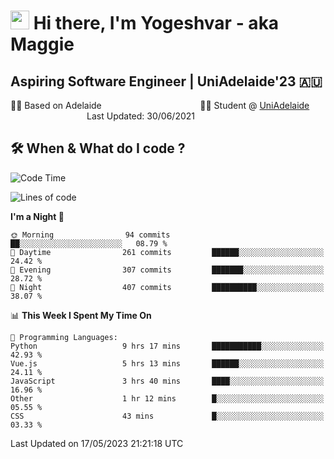 <h1><img src="https://emojis.slackmojis.com/emojis/images/1531849430/4246/blob-sunglasses.gif?1531849430" width="30"/> Hi there, I'm Yogeshvar - aka Maggie</h1>

## Aspiring Software Engineer | UniAdelaide'23 🇦🇺  
🏂🏻  Based on Adelaide &nbsp;&nbsp;&nbsp;&nbsp;&nbsp;&nbsp;&nbsp;&nbsp;&nbsp;&nbsp;&nbsp;&nbsp;&nbsp;&nbsp;&nbsp;&nbsp;&nbsp;&nbsp;&nbsp;&nbsp;&nbsp;&nbsp;&nbsp;&nbsp;&nbsp;&nbsp;&nbsp;&nbsp;&nbsp;&nbsp;&nbsp;&nbsp;&nbsp;&nbsp;&nbsp;&nbsp;&nbsp;&nbsp;&nbsp;👨‍💻 Student @ [UniAdelaide](https://www.adelaide.edu.au)   &nbsp;&nbsp;&nbsp;&nbsp;&nbsp;&nbsp;&nbsp;&nbsp;&nbsp;&nbsp;&nbsp;&nbsp;&nbsp;&nbsp;&nbsp;&nbsp;&nbsp;&nbsp;&nbsp;&nbsp;&nbsp;&nbsp;&nbsp;&nbsp;&nbsp;&nbsp;&nbsp;&nbsp;&nbsp;&nbsp;&nbsp;Last Updated: 30/06/2021

## 🛠 When & What do I code ?  

<!--START_SECTION:waka-->
![Code Time](http://img.shields.io/badge/Code%20Time-2%2C171%20hrs%2048%20mins-blue)

![Lines of code](https://img.shields.io/badge/From%20Hello%20World%20I%27ve%20Written-3.7%20million%20lines%20of%20code-blue)

**I'm a Night 🦉** 

```text
🌞 Morning                94 commits          ██░░░░░░░░░░░░░░░░░░░░░░░   08.79 % 
🌆 Daytime                261 commits         ██████░░░░░░░░░░░░░░░░░░░   24.42 % 
🌃 Evening                307 commits         ███████░░░░░░░░░░░░░░░░░░   28.72 % 
🌙 Night                  407 commits         ██████████░░░░░░░░░░░░░░░   38.07 % 
```


📊 **This Week I Spent My Time On** 

```text
💬 Programming Languages: 
Python                   9 hrs 17 mins       ███████████░░░░░░░░░░░░░░   42.93 % 
Vue.js                   5 hrs 13 mins       ██████░░░░░░░░░░░░░░░░░░░   24.11 % 
JavaScript               3 hrs 40 mins       ████░░░░░░░░░░░░░░░░░░░░░   16.96 % 
Other                    1 hr 12 mins        █░░░░░░░░░░░░░░░░░░░░░░░░   05.55 % 
CSS                      43 mins             █░░░░░░░░░░░░░░░░░░░░░░░░   03.33 % 
```


 Last Updated on 17/05/2023 21:21:18 UTC
<!--END_SECTION:waka-->

